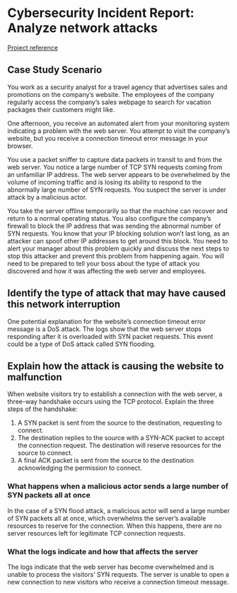 # Cybersecurity Incident Report: Analyze network attacks
[Project reference](https://www.coursera.org/learn/networks-and-network-security?specialization=google-cybersecurity)

## Case Study Scenario
You work as a security analyst for a travel agency that advertises sales and promotions on the company’s website. The employees of the company regularly access the company’s sales webpage to search for vacation packages their customers might like.

One afternoon, you receive an automated alert from your monitoring system indicating a problem with the web server. You attempt to visit the company’s website, but you receive a connection timeout error message in your browser.

You use a packet sniffer to capture data packets in transit to and from the web server. You notice a large number of TCP SYN requests coming from an unfamiliar IP address. The web server appears to be overwhelmed by the volume of incoming traffic and is losing its ability to respond to the abnormally large number of SYN requests. You suspect the server is under attack by a malicious actor.

You take the server offline temporarily so that the machine can recover and return to a normal operating status. You also configure the company’s firewall to block the IP address that was sending the abnormal number of SYN requests. You know that your IP blocking solution won’t last long, as an attacker can spoof other IP addresses to get around this block. You need to alert your manager about this problem quickly and discuss the next steps to stop this attacker and prevent this problem from happening again. You will need to be prepared to tell your boss about the type of attack you discovered and how it was affecting the web server and employees.

## Identify the type of attack that may have caused this network interruption
One potential explanation for the website’s connection timeout error message is a DoS attack. The logs show that the web server stops responding after it is overloaded with SYN packet requests. This event could be a type of DoS attack called SYN flooding.

## Explain how the attack is causing the website to malfunction
When website visitors try to establish a connection with the web server, a three-way handshake occurs using the TCP protocol. Explain the three steps of the handshake:
1. A SYN packet is sent from the source to the destination, requesting to connect.
2. The destination replies to the source with a SYN-ACK packet to accept the connection request. The destination will reserve resources for the source to connect.
3. A final ACK packet is sent from the source to the destination acknowledging the permission to connect.

### What happens when a malicious actor sends a large number of SYN packets all at once
In the case of a SYN flood attack, a malicious actor will send a large number of SYN packets all at once, which overwhelms the server’s available resources to
reserve for the connection. When this happens, there are no server resources left for legitimate TCP connection requests.

### What the logs indicate and how that affects the server
The logs indicate that the web server has become overwhelmed and is unable to process the visitors’ SYN requests. The server is unable to open a new connection to new visitors who receive a connection timeout message.
